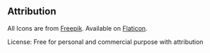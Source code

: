 ## Attribution

All Icons are from [Freepik](https://www.flaticon.com/authors/freepik). Available on [Flaticon](https://www.flaticon.com/free-icons/user).

License: Free for personal and commercial purpose with attribution
